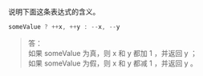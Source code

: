 说明下面这条表达式的含义。
```c
someValue ? ++x, ++y : --x, --y
```

> 答：  
> 如果 someValue 为真，则 x 和 y 都加 1 ，并返回 y ；  
> 如果 someValue 为假，则 x 和 y 都减 1 ，并返回 y 。
